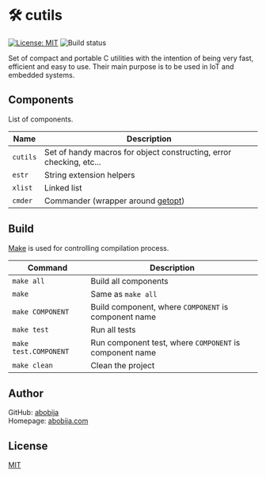 # :hammer_and_wrench: cutils
[![License: MIT](https://img.shields.io/badge/License-MIT-green.svg)](LICENSE) ![Build status](https://github.com/abobija/cutils/actions/workflows/c-cpp.yml/badge.svg)

Set of compact and portable C utilities with the intention of being very fast, efficient and easy to use. Their main purpose is to be used in IoT and embedded systems.

## Components

List of components.

| Name  | Description |
| ------------- | ------------- |
| `cutils` | Set of handy macros for object constructing, error checking, etc... |
| `estr` | String extension helpers |
| `xlist` | Linked list |
| `cmder` | Commander (wrapper around [getopt](https://www.gnu.org/software/libc/manual/html_node/Getopt.html)) |

## Build

[Make](https://www.gnu.org/software/make/manual/make.html#Overview) is used for controlling compilation process.

| Command  | Description |
| ------------- | ------------- |
| `make all` | Build all components |
| `make` | Same as `make all` |
| `make COMPONENT` | Build component, where `COMPONENT` is component name |
| `make test` | Run all tests |
| `make test.COMPONENT` | Run component test, where `COMPONENT` is component name |
| `make clean` | Clean the project |

## Author

GitHub: [abobija](https://github.com/abobija)<br>
Homepage: [abobija.com](https://abobija.com)

## License

[MIT](LICENSE)